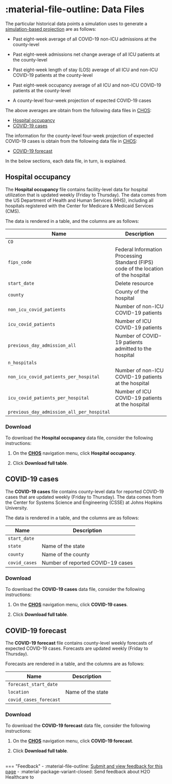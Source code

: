 # :material-file-outline: Data Files 



The particular historical data points a simulation uses to generate a [simulation-based projection](./terminology.md#simulation-based-projection) are as follows: 


- Past eight-week average of all COVID-19 non-ICU admissions at the county-level 

- Past eight-week admissions net change average of all  ICU patients at the county-level

- Past eight-week length of stay (LOS) average of all ICU and non-ICU COVID-19 patients at the county-level 

- Past eight-week occupancy average of all ICU and non-ICU COVID-19 patients at the county-level 

- A county-level four-week projection of expected COVID-19 cases


The above averages are obtain from the following data files in [CHOS](./terminology.md#chos): 

- [Hospital occupancy](#hospital-occupancy) 
- [COVID-19 cases](#covid-19-cases)

The information for the county-level four-week projection of expected COVID-19 cases is obtain from the following data file in [CHOS](./terminology.md#chos): 

- [COVID-19 forecast](#covid-19-forecast)


In the below sections, each data file, in turn, is explained. 
## Hospital occupancy 

The **Hospital occupancy** file contains facility-level data for hospital utilization that is updated weekly (Friday to Thursday). The data comes from the US Department of Health and Human Services (HHS), including all hospitals registered with the Center for Medicare & Medicaid Services (CMS).

The data is rendered in a table, and the columns are as follows: 


| Name      | Description                          |
| ----------- | ------------------------------------ |
| `CO`      |       |
| `fips_code`     | Federal Information Processing Standard (FIPS) code of the location of the hospital |
| `start_date`    |   Delete resource |
| `county`      |   County of the hospital  |
| `non_icu_covid_patients`     | Number of non-ICU COVID-19 patients  |
| `icu_covid_patients`    |     Number of ICU COVID-19 patients |
| `previous_day_admission_all`    |  Number of COVID-19 patients admitted to the hospital  |
| `n_hospitals`    |    |
| `non_icu_covid_patients_per_hospital`    |  Number of non-ICU COVID-19 patients at the hospital |
| `icu_covid_patients_per_hospital`    |  Number of ICU COVID-19 patients at the hospital  |
| `previous_day_admission_all_per_hospital`    |    |


### Download 

To download the **Hospital occupancy** data file, consider the following instructions: 

1. On the [**CHOS**](./terminology.md#chos) navigation menu, click **Hospital occupancy**. 

2. Click **Download full table**. 


## COVID-19 cases 

The **COVID-19 cases** file contains county-level data for reported COVID-19 cases that are updated weekly (Friday to Thursday). The data comes from the Center for Systems Science and Engineering (CSSE) at Johns Hopkins University.

The data is rendered in a table, and the columns are as follows: 


| Name      | Description                          |
| ----------- | ------------------------------------ |
| `start_date`      |       |
| `state`     | Name of the state   |
| `county`    |   Name of the county  |
| `covid_cases`      |   Number of reported COVID-19 cases   |

### Download 

To download the **COVID-19 cases** data file, consider the following instructions: 

1. On the [**CHOS**](./terminology.md#chos) navigation menu, click **COVID-19 cases**. 

2. Click **Download full table**. 

## COVID-19 forecast

The **COVID-19 forecast** file contains county-level weekly forecasts of expected COVID-19 cases. Forecasts are updated weekly (Friday to Thursday). 

Forecasts are rendered in a table, and the columns are as follows: 

| Name      | Description                          |
| ----------- | ------------------------------------ |
| `forecast_start_date`      |       |
| `location`     | Name of the state   |
| `covid_cases_forecast`    |     |

### Download 

To download the **COVID-19 forecast** data file, consider the following instructions: 

1. On the [**CHOS**](./terminology.md#chos) navigation menu, click **COVID-19 forecast**. 

2. Click **Download full table**. 

<br>
=== "Feedback"
    - :material-file-outline: <a href="" target="_blank">Submit and view feedback for this page</a>
    - :material-package-variant-closed: Send feedback about H2O Healthcare to <niki.athanasiadou@h2o.ai>
